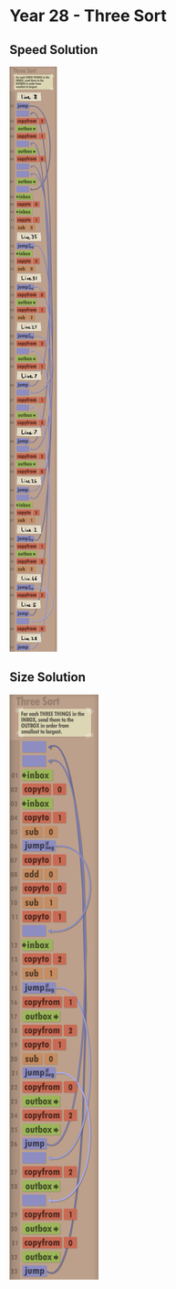 # Year 28 - Three Sort

## Speed Solution

![Solution for speed](speedSolution.JPEG "Speed Solution")

## Size Solution

![Solution for size](sizeSolution.JPEG "Size Solution")